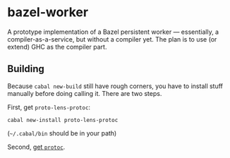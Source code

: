 # bazel-worker

A prototype implementation of a Bazel persistent worker — essentially, a compiler-as-a-service, but without a compiler yet. The plan is to use (or extend) GHC as the compiler part.

## Building

Because `cabal new-build` still have rough corners, you have to install stuff manually before doing calling it. There are two steps.

First, get `proto-lens-protoc`:
```shell
cabal new-install proto-lens-protoc
```
(`~/.cabal/bin` should be in your path)


Second, [get `protoc`](https://google.github.io/proto-lens/installing-protoc.html).

